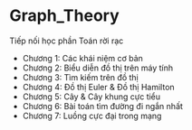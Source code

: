 # Graph_Theory
Tiếp nối học phần Toán rời rạc
- Chương 1: Các khái niệm cơ bản
- Chương 2: Biểu diễn đồ thị trên máy tính
- Chương 3: Tìm kiếm trên đồ thị
- Chương 4: Đồ thị Euler & Đồ thị Hamilton
- Chương 5: Cây & Cây khung cực tiểu
- Chương 6: Bài toán tìm đường đi ngắn nhất
- Chương 7: Luồng cực đại trong mạng
